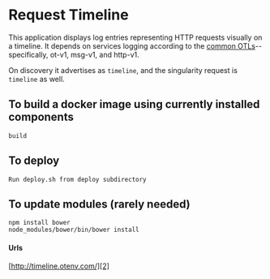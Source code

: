 Request Timeline
================

This application displays log entries representing HTTP requests
visually on a timeline.  It depends on services logging according to the
[common OTLs][1]--specifically, ot-v1, msg-v1, and http-v1.

On discovery it advertises as `timeline`,
and the singularity request is `timeline` as well.


To build a docker image using currently installed components
------------------------------------------------------------

	build

To deploy
---------

	Run deploy.sh from deploy subdirectory


To update modules (rarely needed)
--------------------------------

    npm install bower
    node_modules/bower/bin/bower install

#### Urls
[http://timeline.otenv.com/][2]


[1]: https://github.com/opentable/logging-loglov3-config/tree/master/otls
[2]: http://timeline.otenv.com/
